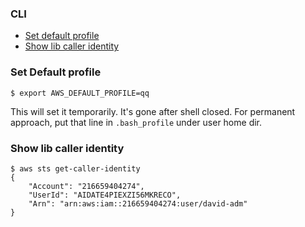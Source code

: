 ### CLI

- [Set default profile](#set-default-profile)
- [Show lib caller identity](#show-lib-caller-identity)

### Set Default profile

```shell
$ export AWS_DEFAULT_PROFILE=qq
```
This will set it temporarily. It's gone after shell closed. For permanent approach, put that line in `.bash_profile` under user home dir.

### Show lib caller identity

```shell
$ aws sts get-caller-identity
{
    "Account": "216659404274", 
    "UserId": "AIDATE4PIEXZI56MKRECO", 
    "Arn": "arn:aws:iam::216659404274:user/david-adm"
}
```
